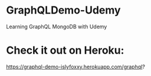 # GraphQLDemo-Udemy
Learning GraphQL MongoDB with Udemy

# Check it out on Heroku:
https://graphql-demo-islyfoxxy.herokuapp.com/graphql?
